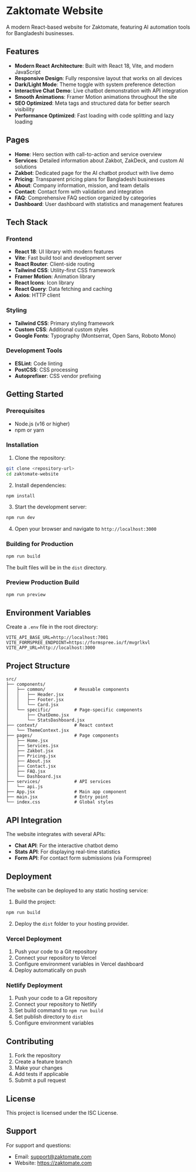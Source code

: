 # Zaktomate Website

A modern React-based website for Zaktomate, featuring AI automation tools for Bangladeshi businesses.

## Features

- **Modern React Architecture**: Built with React 18, Vite, and modern JavaScript
- **Responsive Design**: Fully responsive layout that works on all devices
- **Dark/Light Mode**: Theme toggle with system preference detection
- **Interactive Chat Demo**: Live chatbot demonstration with API integration
- **Smooth Animations**: Framer Motion animations throughout the site
- **SEO Optimized**: Meta tags and structured data for better search visibility
- **Performance Optimized**: Fast loading with code splitting and lazy loading

## Pages

- **Home**: Hero section with call-to-action and service overview
- **Services**: Detailed information about Zakbot, ZakDeck, and custom AI solutions
- **Zakbot**: Dedicated page for the AI chatbot product with live demo
- **Pricing**: Transparent pricing plans for Bangladeshi businesses
- **About**: Company information, mission, and team details
- **Contact**: Contact form with validation and integration
- **FAQ**: Comprehensive FAQ section organized by categories
- **Dashboard**: User dashboard with statistics and management features

## Tech Stack

### Frontend
- **React 18**: UI library with modern features
- **Vite**: Fast build tool and development server
- **React Router**: Client-side routing
- **Tailwind CSS**: Utility-first CSS framework
- **Framer Motion**: Animation library
- **React Icons**: Icon library
- **React Query**: Data fetching and caching
- **Axios**: HTTP client

### Styling
- **Tailwind CSS**: Primary styling framework
- **Custom CSS**: Additional custom styles
- **Google Fonts**: Typography (Montserrat, Open Sans, Roboto Mono)

### Development Tools
- **ESLint**: Code linting
- **PostCSS**: CSS processing
- **Autoprefixer**: CSS vendor prefixing

## Getting Started

### Prerequisites
- Node.js (v16 or higher)
- npm or yarn

### Installation

1. Clone the repository:
```bash
git clone <repository-url>
cd zaktomate-website
```

2. Install dependencies:
```bash
npm install
```

3. Start the development server:
```bash
npm run dev
```

4. Open your browser and navigate to `http://localhost:3000`

### Building for Production

```bash
npm run build
```

The built files will be in the `dist` directory.

### Preview Production Build

```bash
npm run preview
```

## Environment Variables

Create a `.env` file in the root directory:

```env
VITE_API_BASE_URL=http://localhost:7001
VITE_FORMSPREE_ENDPOINT=https://formspree.io/f/mvgrlkvl
VITE_APP_URL=http://localhost:3000
```

## Project Structure

```
src/
├── components/
│   ├── common/           # Reusable components
│   │   ├── Header.jsx
│   │   ├── Footer.jsx
│   │   └── Card.jsx
│   └── specific/         # Page-specific components
│       ├── ChatDemo.jsx
│       └── StatsDashboard.jsx
├── context/              # React context
│   └── ThemeContext.jsx
├── pages/                # Page components
│   ├── Home.jsx
│   ├── Services.jsx
│   ├── Zakbot.jsx
│   ├── Pricing.jsx
│   ├── About.jsx
│   ├── Contact.jsx
│   ├── FAQ.jsx
│   └── Dashboard.jsx
├── services/             # API services
│   └── api.js
├── App.jsx               # Main app component
├── main.jsx              # Entry point
└── index.css             # Global styles
```

## API Integration

The website integrates with several APIs:

- **Chat API**: For the interactive chatbot demo
- **Stats API**: For displaying real-time statistics
- **Form API**: For contact form submissions (via Formspree)

## Deployment

The website can be deployed to any static hosting service:

1. Build the project:
```bash
npm run build
```

2. Deploy the `dist` folder to your hosting provider.

### Vercel Deployment

1. Push your code to a Git repository
2. Connect your repository to Vercel
3. Configure environment variables in Vercel dashboard
4. Deploy automatically on push

### Netlify Deployment

1. Push your code to a Git repository
2. Connect your repository to Netlify
3. Set build command to `npm run build`
4. Set publish directory to `dist`
5. Configure environment variables

## Contributing

1. Fork the repository
2. Create a feature branch
3. Make your changes
4. Add tests if applicable
5. Submit a pull request

## License

This project is licensed under the ISC License.

## Support

For support and questions:
- Email: support@zaktomate.com
- Website: https://zaktomate.com